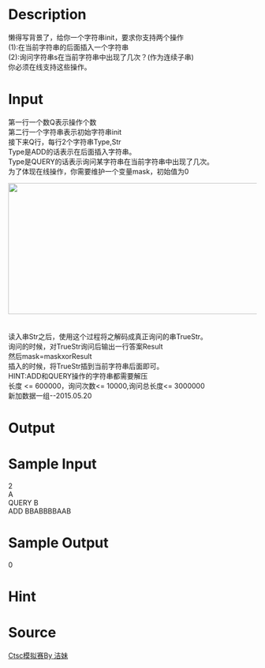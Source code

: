
# Description

<div class="content"><div>懒得写背景了，给你一个字符串init，要求你支持两个操作</div>
<div>(1):在当前字符串的后面插入一个字符串</div>
<div>(2):询问字符串s在当前字符串中出现了几次？(作为连续子串)</div>
<div>你必须在线支持这些操作。</div></div>

# Input

<div class="content"><div>第一行一个数Q表示操作个数</div>
<div>第二行一个字符串表示初始字符串init</div>
<div>接下来Q行，每行2个字符串Type,Str</div>
<div>Type是ADD的话表示在后面插入字符串。</div>
<div>Type是QUERY的话表示询问某字符串在当前字符串中出现了几次。</div>
<div>为了体现在线操作，你需要维护一个变量mask，初始值为0 </div>
<p><img height="266" alt="" width="568" src="source/bzoj/2555/img/aHR0cHM6Ly9seWRzeS5jb20vSnVkZ2VPbmxpbmUvdXBsb2FkLzIwMTExMi8xMS5KUEc=.JPG" style="font-size: large;"/><span style="font-size: large;">    </span></p>
<div>
<div>读入串Str之后，使用这个过程将之解码成真正询问的串TrueStr。</div>
<div>询问的时候，对TrueStr询问后输出一行答案Result</div>
<div>然后mask=maskxorResult</div>
<div>插入的时候，将TrueStr插到当前字符串后面即可。</div>
<div>HINT:ADD和QUERY操作的字符串都需要解压</div>
<div>长度 &lt;= 600000，询问次数&lt;= 10000,询问总长度&lt;= 3000000</div>
<div>新加数据一组--2015.05.20</div>
</div></div>

# Output

<div class="content"></div>

# Sample Input

<div class="content"><span class="sampledata">2<br/>
A<br/>
QUERY B<br/>
ADD BBABBBBAAB</span></div>

# Sample Output

<div class="content"><span class="sampledata">0</span></div>

# Hint

<div class="content"><p></p></div>

# Source

<div class="content"><p><a href="problemset.php?search=Ctsc模拟赛By 洁妹">Ctsc模拟赛By 洁妹</a></p></div>

